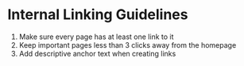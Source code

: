 # Internal Linking Guidelines

1. Make sure every page has at least one link to it
2. Keep important pages less than 3 clicks away from the homepage
3. Add descriptive anchor text when creating links
